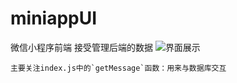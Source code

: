 # miniappUI
微信小程序前端
接受管理后端的数据
![界面展示](https://s1.ax1x.com/2020/03/23/8Hr5M8.png)

    
    主要关注index.js中的`getMessage`函数：用来与数据库交互
